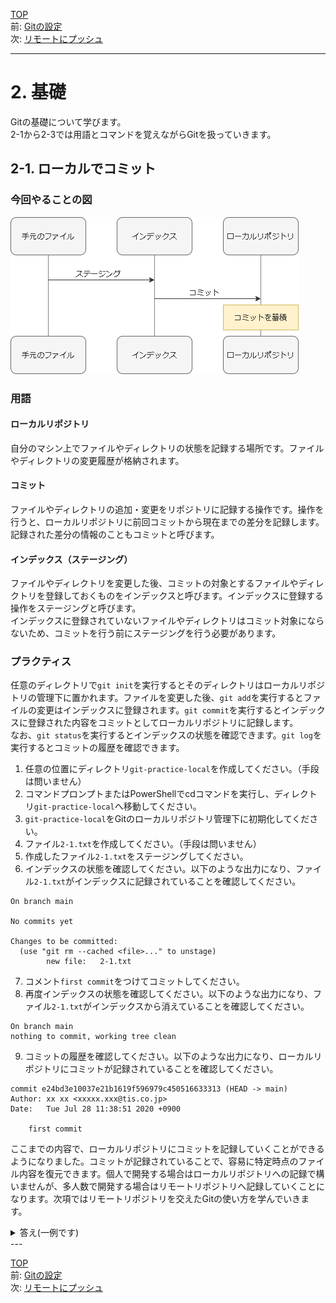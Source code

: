 [TOP](../README.md)   
前: [Gitの設定](../preparation/gitconfig.md)  
次: [リモートにプッシュ](./remote-push.md)  

---

# 2. 基礎
Gitの基礎について学びます。  
2-1から2-3では用語とコマンドを覚えながらGitを扱っていきます。  

## 2-1. ローカルでコミット

### 今回やることの図

![](../assets/local-commit.drawio.png)

### 用語
#### ローカルリポジトリ
自分のマシン上でファイルやディレクトリの状態を記録する場所です。ファイルやディレクトリの変更履歴が格納されます。

#### コミット
ファイルやディレクトリの追加・変更をリポジトリに記録する操作です。操作を行うと、ローカルリポジトリに前回コミットから現在までの差分を記録します。記録された差分の情報のこともコミットと呼びます。

#### インデックス（ステージング）
ファイルやディレクトリを変更した後、コミットの対象とするファイルやディレクトリを登録しておくものをインデックスと呼びます。インデックスに登録する操作をステージングと呼びます。  
インデックスに登録されていないファイルやディレクトリはコミット対象にならないため、コミットを行う前にステージングを行う必要があります。  


### プラクティス
任意のディレクトリで`git init`を実行するとそのディレクトリはローカルリポジトリの管理下に置かれます。ファイルを変更した後、`git add`を実行するとファイルの変更はインデックスに登録されます。`git commit`を実行するとインデックスに登録された内容をコミットとしてローカルリポジトリに記録します。  
なお、`git status`を実行するとインデックスの状態を確認できます。`git log`を実行するとコミットの履歴を確認できます。

1. 任意の位置にディレクトリ`git-practice-local`を作成してください。（手段は問いません）
2. コマンドプロンプトまたはPowerShellでcdコマンドを実行し、ディレクトリ`git-practice-local`へ移動してください。
3. `git-practice-local`をGitのローカルリポジトリ管理下に初期化してください。
4. ファイル`2-1.txt`を作成してください。（手段は問いません）
5. 作成したファイル`2-1.txt`をステージングしてください。
6. インデックスの状態を確認してください。以下のような出力になり、ファイル`2-1.txt`がインデックスに記録されていることを確認してください。
```
On branch main

No commits yet

Changes to be committed:
  (use "git rm --cached <file>..." to unstage)
        new file:   2-1.txt
```
7. コメント`first commit`をつけてコミットしてください。
8. 再度インデックスの状態を確認してください。以下のような出力になり、ファイル`2-1.txt`がインデックスから消えていることを確認してください。
```
On branch main
nothing to commit, working tree clean
```
9. コミットの履歴を確認してください。以下のような出力になり、ローカルリポジトリにコミットが記録されていることを確認してください。
```
commit e24bd3e10037e21b1619f596979c450516633313 (HEAD -> main)
Author: xx xx <xxxxx.xxx@tis.co.jp>
Date:   Tue Jul 28 11:38:51 2020 +0900

    first commit
```

ここまでの内容で、ローカルリポジトリにコミットを記録していくことができるようになりました。コミットが記録されていることで、容易に特定時点のファイル内容を復元できます。個人で開発する場合はローカルリポジトリへの記録で構いませんが、多人数で開発する場合はリモートリポジトリへ記録していくことになります。次項ではリモートリポジトリを交えたGitの使い方を学んでいきます。

<details>
<summary>
答え(一例です)
</summary>

1. ディレクトリ作成はGUIでも可能なため省略

2. 
```
> cd "C:\Users\tie308747\Documents\git-test\git-practice-local"
上記のパスは例です
移動したいディレクトリを選択した状態で「Shift + 右クリック」で「パスのコピー」が表示されるため、それを使いコピペすると楽です
```

3. 
```
> ls
> git init
Initialized empty Git repository in C:/Users/tie308747/Documents/git-test/git-practice-local/.git/
> ls -Force


    ディレクトリ: C:\Users\tie308747\Documents\git-test\git-practice-local


Mode                 LastWriteTime         Length Name
----                 -------------         ------ ----
d--h--        2025/06/13     16:33                .git
```

4. ファイル作成はGUIでも可能なため省略

5. 
```
git add .
```

6. 
```
> git status
On branch master

No commits yet

Changes to be committed:
  (use "git rm --cached <file>..." to unstage)
        new file:   2-1.txt
```

7. 
```
> git commit -m "first commit"
[master (root-commit) 7b54505] first commit
 1 file changed, 0 insertions(+), 0 deletions(-)
 create mode 100644 2-1.txt
```

8. 
```
> git status
On branch master
nothing to commit, working tree clean
```

9. 
```
> git log
commit 7b54505c37b14c21a811e02d647fcd5eb0b3d6ac (HEAD -> master)
Author: kato-pra <kato.kenta@tis.co.jp>
Date:   Fri Jun 13 16:40:29 2025 +0900

    first commit
```

</details>
--- 

[TOP](../README.md)   
前: [Gitの設定](../preparation/gitconfig.md)  
次: [リモートにプッシュ](./remote-push.md)  